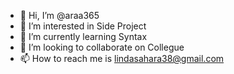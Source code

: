 - 👋 Hi, I’m @araa365
- 👀 I’m interested in Side Project
- 🌱 I’m currently learning Syntax
- 💞️ I’m looking to collaborate on Collegue
- 📫 How to reach me is lindasahara38@gmail.com

<!---
araa365/araa365 is a ✨ special ✨ repository because its `README.md` (this file) appears on your GitHub profile.
You can click the Preview link to take a look at your changes.
--->
